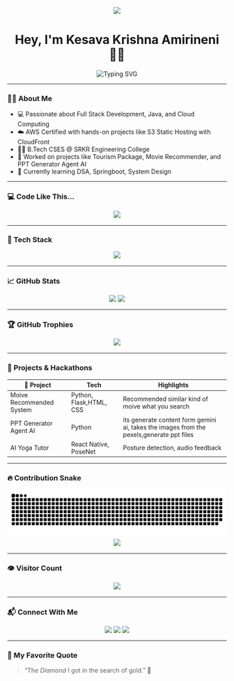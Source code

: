 <!-- Center waving hand -->
<p align="center">
  <img src="https://raw.githubusercontent.com/aemmadi/aemmadi/master/wave.gif" width="60px" />
</p>

<h1 align="center">Hey, I'm Kesava Krishna Amirineni 👨‍💻</h1>

<p align="center">
  <img src="https://readme-typing-svg.demolab.com?font=Fira+Code&weight=500&pause=1000&color=00F7FF&center=true&vCenter=true&width=600&lines=Frontend+%F0%9F%9A%80+React.js+%7C+Next.js+%7C+React+Native;Backend+%E2%9A%99%EF%B8%8F+Spring+Boot+%7C+Django+%7C+Node.js;Always+Learning+%F0%9F%93%9A+and+Building+%F0%9F%9A%80" alt="Typing SVG" />
</p>

---

### 👨‍💻 About Me

- 💻 Passionate about Full Stack Development, Java, and Cloud Computing
- ☁️ AWS Certified with hands-on projects like S3 Static Hosting with CloudFront
- 🧑‍🎓 B.Tech CSES @ SRKR Engineering College
- 🚀 Worked on projects like Tourism Package, Movie Recommender, and PPT Generator Agent AI
- 🧠 Currently learning DSA, Springboot, System Design

---

### 💻 Code Like This...

<p align="center">
  <img src="https://media.giphy.com/media/qgQUggAC3Pfv687qPC/giphy.gif" width="450">
</p>

---

### 🚀 Tech Stack

<p align="center">
  <img src="https://skillicons.dev/icons?i=js,ts,react,nextjs,redux,tailwind,java,python,nodejs,express,django,mongodb,mysql,figma,androidstudio,firebase,github,vscode&theme=dark" />
</p>

---

### 📈 GitHub Stats

<p align="center">
  <img src="https://github-readme-stats.vercel.app/api?username=johnprakash2108&theme=merko&show_icons=true" height="180px"/>
  <img src="https://streak-stats.demolab.com?user=johnprakash2108&theme=merko&hide_border=true" height="180px"/>
</p>

---

### 🏆 GitHub Trophies

<p align="center">
  <img src="https://github-profile-trophy.vercel.app/?username=johnprakash2108&theme=radical&no-bg=true&no-frame=true&column=6" />
</p>

---

### 🧠 Projects & Hackathons

| 🚀 Project | Tech | Highlights |
|--|--|--|
| Moive Recommended System | Python, Flask,HTML, CSS | Recommended similar kind of moive  what you search |
| PPT Generator Agent AI | Python | its generate content form gemini ai, takes the images from the pexels,generate ppt files |
| AI Yoga Tutor | React Native, PoseNet | Posture detection, audio feedback |

---

### 🔥 Contribution Snake

<p align="center">
  <img src="https://github.com/Platane/snk/raw/output/github-contribution-grid-snake.svg" />
  <br>
  <img src="https://user-images.githubusercontent.com/74038190/213876685-4e82f6cd-3f3e-42aa-90c3-641d35f3e6ec.gif" width="500"/>
</p>

---

### 👁️ Visitor Count

<p align="center">
  <img src="https://komarev.com/ghpvc/?username=krishnakesav007&label=Profile+Views&color=brightgreen" />
</p>

---

### 📬 Connect With Me

<p align="center">
  <a href="mailto:krishnakesav143@gmail.com"><img src="https://img.shields.io/badge/-Email-%23D14836?style=for-the-badge&logo=gmail&logoColor=white" /></a>
  <a href="{https://www.linkedin.com/in/kesava-krishna-amirineni-2b6b66255/"><img src="https://img.shields.io/badge/-LinkedIn-%230077B5?style=for-the-badge&logo=linkedin&logoColor=white" /></a>
  <a href="https://github.com/krishnakesav007"><img src="https://img.shields.io/badge/-GitHub-%2312100E?style=for-the-badge&logo=github&logoColor=white" /></a>
</p>

---

### 💎 My Favorite Quote

> “The *Diamond* I got in the search of gold.” 💎
